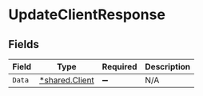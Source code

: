 # UpdateClientResponse


## Fields

| Field                                           | Type                                            | Required                                        | Description                                     |
| ----------------------------------------------- | ----------------------------------------------- | ----------------------------------------------- | ----------------------------------------------- |
| `Data`                                          | [*shared.Client](../../models/shared/client.md) | :heavy_minus_sign:                              | N/A                                             |